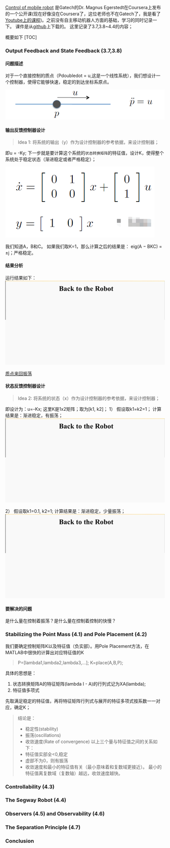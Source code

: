 <u>Control of mobile robot</u> 是Gatech的Dr. Magnus Egerstedt在Coursera上发布的一个公开课(现在好像没在Coursera了，这位老师也不在Gatech了，我是看了[Youtube上的课程](https://www.youtube.com/watch?v=aSwCMK96NOw&list=PLp8ijpvp8iCvFDYdcXqqYU5Ibl_aOqwjr))。之前没有自主移动机器人方面的基础，学习的同时记录一下。
课件是从[github](https://github.com/rakendrathapa/mobile-robots)上下载的。
这里记录了3.7,3.8~4.4的内容；

概要如下
[TOC]


### Output Feedback and State Feedback (3.7,3.8)
#### 问题描述
对于一个直接控制的质点（Pdoubledot = u,这是一个线性系统），我们想设计一个控制器，使得它能够快速，稳定的到达坐标系原点。

![mass_point](../images/mass_point.png)


#### 输出反馈控制器设计
> Idea 1: 将系统的输出（y）作为设计控制器的参考依据，来设计控制器；

即u = -Ky; 
下一步就是要计算这个系统的`状态转换矩阵`的特征值，设计K，使得整个系统处于稳定状态（渐进稳定或者严格稳定）；

![mass point linear system](../images/mass_point_linear_system.png)

我们知道A，B和C。
如果我们取K=1，那么计算之后的结果是：
eig(A − BKC) = ±j；严格稳定。

#### 结果分析
运行结果如下：
![experiment 1](../images/mass_point_experiments_1.gif)

<u>质点来回振荡</u>

#### 状态反馈控制器设计
> Idea 2: 将系统的状态（x）作为设计控制器的参考依据，来设计控制器；

即设计为：u=-Kx;
这里K是1x2矩阵；取为[k1, k2]；
1） 假设取k1=k2=1；
计算结果是：渐进稳定，有振荡；
![experiment2](../images/mass_point_experiments_2.gif)

2） 假设取k1=0.1, k2=1;
计算结果是：渐进稳定，少量振荡；
![experiment3](../images/mass_point_experiments_3.gif)

#### 要解决的问题
是什么量在控制着振荡？是什么量在控制着控制的快慢？

### Stabilizing the Point Mass (4.1) and Pole Placement (4.2)
我们要确定控制矩阵K以及特征值（负实部）。用Pole Placement方法，在MATLAB中很快的计算出对应特征值的K
> P=[lambda1,lambda2,lambda3,…];
> K=place(A,B,P);

具体的思想是：
1) 状态转换矩阵A的特征矩阵(lambda I - A)的行列式记为XA(lambda);
2) 特征值多项式

先取满足稳定的特征值，再将特征矩阵行列式与展开的特征多项式按系数一一对应，确定K；

> 结论是：
> * 稳定性(stability)
> * 振荡(oscillations)
> * 收敛速度(Rate of convergence)
> 以上三个量与特征值之间的关系如下：
> * 特征值实部全<0,稳定
> * 虚部不为0，则有振荡
> * 收敛速度和最小的特征值有关（最小意味着和复数域更接近）。 最小的特征值离复数域（复数轴）越远，收敛速度越快。

### Controllability (4.3)

### The Segway Robot (4.4)

### Observers (4.5) and Observability (4.6)

### The Separation Principle (4.7)

### Conclusion